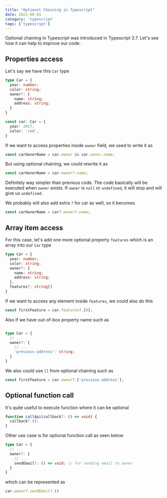 ```yaml
---
title: "Optional Chaining in Typescript"
date: 2021-08-01
category: 'typescript'
tags: ['typescript']
---
```


Optional chaining in Typescript was introduced in Typescript 3.7. Let's see how it can help to improve our code.

## Properties access

Let's say we have this `Car` type

```ts
type Car = {
  year: number;
  color: string;
  owner?: {
    name: string;
    address: string;
  }
}

const car: Car = {
  year: 2017,
  color: 'red',
}
```

If we want to access properties inside `owner` field, we used to write it as

```ts
const carOwnerName = car.owner && car.owner.name;
```

But using optional chaining, we could rewrite it as

```ts
const carOwnerName = car.owner?.name;
```

Definitely way simpler than previous code. The code basically will be executed when `owner` exists. If `owner` is `null` or `undefined`, it will stop and will give us `undefined`.

We probably will also add extra `?` for car as well, so it becomes

```ts
const carOwnerName = car?.owner?.name;
```

## Array item access

For this case, let's add one more optional property `features` which is an array into our `Car` type

```ts
type Car = {
  year: number;
  color: string;
  owner?: {
    name: string;
    address: string;
  },
  features?: string[]
}
```

If we want to access any element inside `features`, we could also do this

```ts
const firstFeature = car.features?.[0];
```

Also if we have out-of-box property name such as

```ts

type Car = {
  // ...
  owner?: {
    // ...
    'previous-address': string;
  }
}
```

We also could use `[]` from optional chaining such as

```ts
const firstFeature = car.owner?.['previous-address'];
```

## Optional function call

It's quite useful to execute function where it can be optional

```ts
function callApi(callback?: () => void) {
  callback?.();
}
```

Other use case is for optional function call as seen below

```ts
type Car = {
  // ...
  owner?: {
    // ...
    sendEmail?: () => void; // for sending email to owner
  }
}
```

which can be represented as

```ts
car.owner?.sendEmail?.()
```